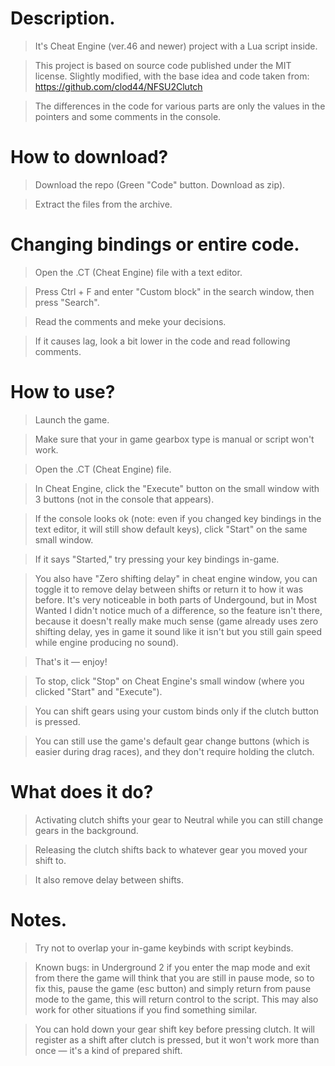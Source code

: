 # Description.

>It's Cheat Engine (ver.46 and newer) project with a Lua script inside.

>This project is based on source code published under the MIT license.
Slightly modified, with the base idea and code taken from: https://github.com/clod44/NFSU2Clutch

>The differences in the code for various parts are only the values
in the pointers and some comments in the console.

# How to download?

>Download the repo (Green "Code" button. Download as zip).

>Extract the files from the archive.

# Changing bindings or entire code.

>Open the .CT (Cheat Engine) file with a text editor.

>Press Ctrl + F and enter "Custom block" in the search window, then press "Search".

>Read the comments and meke your decisions.

>If it causes lag, look a bit lower in the code and read following comments.

# How to use?

>Launch the game.

>Make sure that your in game gearbox type is manual or script won't work.

>Open the .CT (Cheat Engine) file.

>In Cheat Engine, click the "Execute" button on the small window
with 3 buttons (not in the console that appears).

>If the console looks ok (note: even if you changed key bindings
in the text editor, it will still show default keys), click "Start" on the same small window.

>If it says "Started," try pressing your key bindings in-game.

>You also have "Zero shifting delay" in cheat engine window,
you can toggle it to remove delay between shifts or return it
to how it was before. It's very noticeable in both parts of Undergound,
but in Most Wanted I didn't notice much of a difference,
so the feature isn't there, because it doesn't really make much sense (game already uses
zero shifting delay, yes in game it sound like it isn't but you still gain speed while engine producing no sound).

>That's it — enjoy!

>To stop, click "Stop" on Cheat Engine's small window (where you clicked "Start" and "Execute").

>You can shift gears using your custom binds only if the clutch button is pressed.

>You can still use the game's default gear change buttons
(which is easier during drag races), and they don't require holding the clutch.

# What does it do?

>Activating clutch shifts your gear to Neutral while you can still change gears in the background.

>Releasing the clutch shifts back to whatever gear you moved your shift to.

>It also remove delay between shifts.

# Notes.

>Try not to overlap your in-game keybinds with script keybinds.

>Known bugs: in Underground 2 if you enter the map mode and exit
from there the game will think that you are still in pause mode,
so to fix this, pause the game (esc button) and simply return
from pause mode to the game, this will return control to the script.
This may also work for other situations if you find something similar.

>You can hold down your gear shift key before pressing clutch.
It will register as a shift after clutch is pressed, but it
won't work more than once — it's a kind of prepared shift.
